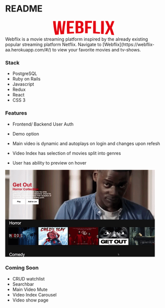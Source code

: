 # README

<div align="center">
  <img src="https://github.com/asiddiki98/WebFlix/blob/main/app/assets/images/logo.png" width="200" height="50" />
</div>
  Webflix is a movie streaming platform inspired by the already existing popular streaming platform Netflix. Navigate to [Webflix](https://webflix-aa.herokuapp.com/#/) to view your favorite movies and tv-shows. 
  
  
  ### Stack 
  * PostgreSQL
  * Ruby on Rails
  * Javascript
  * Redux 
  * React
  * CSS 3
  
 ### Features 
 * Frontend/ Backend User Auth
 * Demo option
 * Main video is dynamic and autoplays on login and changes upon refesh
 * Video Index has selection of movies split into genres                         

 * User has ability to preview on hover 

  ![alt-text](https://github.com/asiddiki98/WebFlix/blob/main/app/assets/images/Animated%20GIF-downsized_large.gif)
 
 
 ### Coming Soon
 * CRUD watchlist
 * Searchbar 
 * Main Video Mute
 * Video Index Carousel 
 * Video show page
